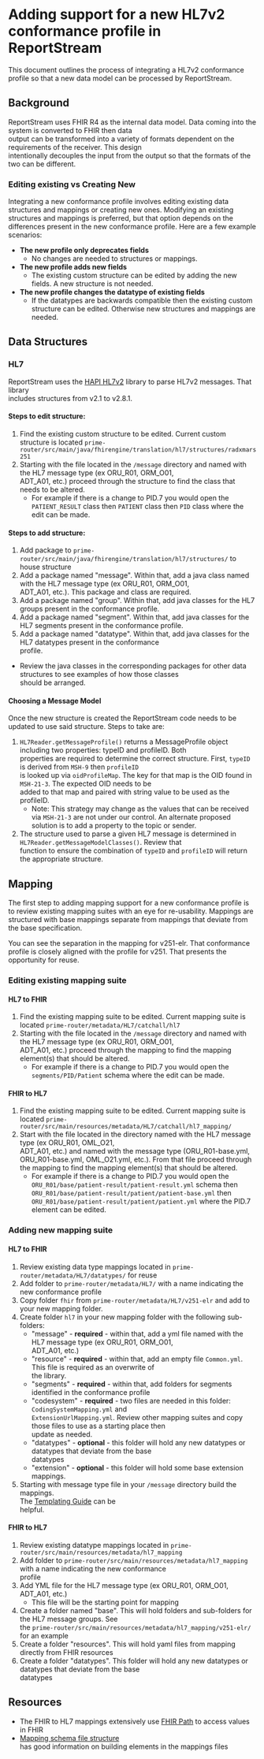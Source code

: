 # Adding support for a new HL7v2 conformance profile in ReportStream

This document outlines the process of integrating a HL7v2 conformance profile so that a new data model can be
processed by ReportStream.

## Background

ReportStream uses FHIR R4 as the internal data model. Data coming into the system is converted to FHIR then data  
output can be transformed into a variety of formats dependent on the requirements of the receiver. This design  
intentionally decouples the input from the output so that the formats of the two can be different.

### Editing existing vs Creating New

Integrating a new conformance profile involves editing existing data structures and mappings or creating new ones.
Modifying an existing structures and mappings is preferred, but that option depends on the differences present in the
new conformance profile. Here are a few example scenarios:

- **The new profile only deprecates fields**
    - No changes are needed to structures or mappings.
- **The new profile adds new fields**
    - The existing custom structure can be edited by adding the new fields. A new structure is not needed.
- **The new profile changes the datatype of existing fields**
    - If the datatypes are backwards compatible then the existing custom structure can be edited. Otherwise new
      structures and mappings are needed.

## Data Structures

### HL7

ReportStream uses the [HAPI HL7v2](https://github.com/hapifhir/hapi-hl7v2) library to parse HL7v2 messages. That
library  
includes structures from v2.1 to v2.8.1.

#### Steps to edit structure:

1. Find the existing custom structure to be edited. Current custom structure is
   located `prime-router/src/main/java/fhirengine/translation/hl7/structures/radxmars251`
2. Starting with the file located in the `/message` directory and named with the HL7 message type (ex ORU_R01,
   ORM_O01,  
   ADT_A01, etc.) proceed through the structure to find the class that needs to be altered.
    - For example if there is a change to PID.7 you would open the `PATIENT_RESULT` class then `PATIENT` class
      then `PID` class where the edit can be made.

#### Steps to add structure:

1. Add package to `prime-router/src/main/java/fhirengine/translation/hl7/structures/` to house structure
2. Add a package named "message". Within that, add a java class named with the HL7 message type (ex ORU_R01, ORM_O01,  
   ADT_A01, etc.). This package and class are required.
3. Add a package named "group". Within that, add java classes for the HL7 groups present in the conformance profile.
4. Add a package named "segment". Within that, add java classes for the HL7 segments present in the conformance profile.
5. Add a package named "datatype". Within that, add java classes for the HL7 datatypes present in the conformance  
   profile.

- Review the java classes in the corresponding packages for other data structures to see examples of how those classes  
  should be arranged.

#### Choosing a Message Model

Once the new structure is created the ReportStream code needs to be updated to use said structure. Steps to take are:

1. `HL7Reader.getMessageProfile()` returns a MessageProfile object including two properties: typeID and profileID.
   Both  
   properties are required to determine the correct structure. First, `typeID` is derived from `MSH-9`
   then `profileID`  
   is looked up via `oidProfileMap`. The key for that map is the OID found in `MSH-21-3`. The expected OID needs to be  
   added to that map and paired with string value to be used as the profileID.
    - Note: This strategy may change as the values that can be received via `MSH-21-3` are not under our control. An
      alternate proposed solution is to add a property to the topic or sender.
2. The structure used to parse a given HL7 message is determined in `HL7Reader.getMessageModelClasses()`. Review that  
   function to ensure the combination of `typeID` and `profileID` will return the appropriate structure.

## Mapping

The first step to adding mapping support for a new conformance profile is to review existing mapping suites with an eye
for re-usability.
Mappings are structured with base mappings separate from mappings that deviate from the base specification.

You can see the separation in the mapping for v251-elr. That conformance profile is closely aligned with the profile for
v251. That presents the opportunity for reuse.

### Editing existing mapping suite

#### HL7 to FHIR

1. Find the existing mapping suite to be edited. Current mapping suite is
   located `prime-router/metadata/HL7/catchall/hl7`
2. Starting with the file located in the `/message` directory and named with the HL7 message type (ex ORU_R01,
   ORM_O01,  
   ADT_A01, etc.) proceed through the mapping to find the mapping element(s) that should be altered.
    - For example if there is a change to PID.7 you would open the `segments/PID/Patient` schema where the edit can be
      made.

#### FHIR to HL7

1. Find the existing mapping suite to be edited. Current mapping suite is
   located `prime-router/src/main/resources/metadata/HL7/catchall/hl7_mapping/`
2. Start with the file located in the directory named with the HL7 message type (ex ORU_R01, OML_O21,  
   ADT_A01, etc.) and named with the message type (ORU_R01-base.yml, ORU_R01-base.yml, OML_O21.yml, etc.). From that
   file proceed through the mapping to find the mapping element(s) that should be altered.
    - For example if there is a change to PID.7 you would open the `ORU_R01/base/patient-result/patient-result.yml`
      schema then `ORU_R01/base/patient-result/patient/patient-base.yml`
      then `ORU_R01/base/patient-result/patient/patient.yml` where the PID.7 element can be edited.

### Adding new mapping suite

#### HL7 to FHIR

1. Review existing data type mappings located in `prime-router/metadata/HL7/datatypes/` for reuse
2. Add folder to `prime-router/metadata/HL7/` with a name indicating the new conformance profile
3. Copy folder `fhir` from `prime-router/metadata/HL7/v251-elr` and add to your new mapping folder.
4. Create folder `hl7` in your new mapping folder with the following sub-folders:
    - "message" - **required** - within that, add a yml file named with the HL7 message type (ex ORU_R01, ORM_O01,  
      ADT_A01, etc.)
    - "resource" - **required** - within that, add an empty file `Common.yml`. This file is required as an overwrite
      of  
      the library.
    - "segments" - **required** - within that, add folders for segments identified in the conformance profile
    - "codesystem" - **required** - two files are needed in this folder: `CodingSystemMapping.yml` and  
      `ExtensionUrlMapping.yml`. Review other mapping suites and copy those files to use as a starting place then  
      update as needed.
    - "datatypes" - **optional** - this folder will hold any new datatypes or datatypes that deviate from the base  
      datatypes
    - "extension" - **optional** - this folder will hold some base extension mappings.
5. Starting with message type file in your `/message` directory build the mappings.  
   The [Templating Guide](https://github.com/LinuxForHealth/hl7v2-fhir-converter/blob/master/TEMPLATING.md) can be  
   helpful.

#### FHIR to HL7

1. Review existing datatype mappings located in `prime-router/src/main/resources/metadata/hl7_mapping`
2. Add folder to `prime-router/src/main/resources/metadata/hl7_mapping` with a name indicating the new conformance  
   profile
3. Add YML file for the HL7 message type (ex ORU_R01, ORM_O01, ADT_A01, etc.)
    - This file will be the starting point for mapping
4. Create a folder named "base". This will hold folders and sub-folders for the HL7 message groups. See  
   the `prime-router/src/main/resources/metadata/hl7_mapping/v251-elr/` for an example
5. Create a folder "resources". This will hold yaml files from mapping directly from FHIR resources
6. Create a folder "datatypes". This folder will hold any new datatypes or datatypes that deviate from the base  
   datatypes

## Resources

- The FHIR to HL7 mappings extensively use [FHIR Path](https://hl7.org/fhirpath/N1/) to access values in FHIR
- [Mapping schema file structure](https://github.com/CDCgov/prime-reportstream/blob/master/prime-router/docs/design/design/mapping-schemas.md)  
  has good information on building elements in the mappings files